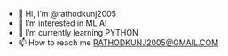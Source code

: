 - 👋 Hi, I’m @rathodkunj2005
- 👀 I’m interested in ML AI
- 🌱 I’m currently learning PYTHON
- 📫 How to reach me RATHODKUNJ2005@GMAIL.COM

<!---
rathodkunj2005/rathodkunj2005 is a ✨ special ✨ repository because its `README.md` (this file) appears on your GitHub profile.
You can click the Preview link to take a look at your changes.
--->
